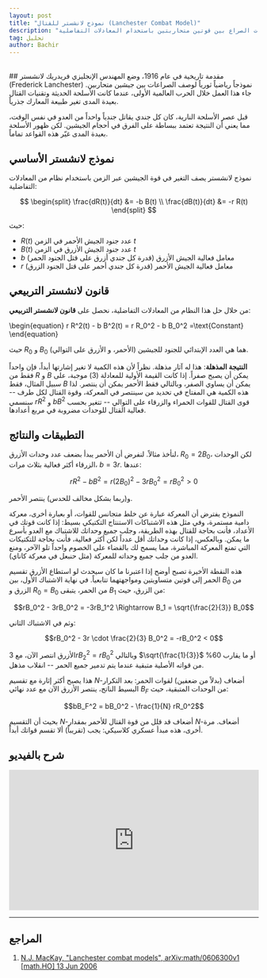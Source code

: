 ```yaml
---
layout: post
title: "نموذج لانشستر للقتال (Lanchester Combat Model)"
description: "نموذج رياضي لوصف ديناميكيات الصراع بين قوتين متحاربتين باستخدام المعادلات التفاضلية"
tag: تحليل
author: Bachir
---
```

<br>
## مقدمة تاريخية
في عام 1916، وضع المهندس الإنجليزي فريدريك لانشستر (Frederick Lanchester) نموذجاً رياضياً ثورياً لوصف الصراعات بين جيشين متحاربين. جاء هذا العمل خلال الحرب العالمية الأولى، عندما كانت الأسلحة الحديثة وتقنيات القتال بعيدة المدى تغير طبيعة المعارك جذرياً.

قبل عصر الأسلحة النارية، كان كل جندي يقاتل جندياً واحداً من العدو في نفس الوقت، مما يعني أن النتيجة تعتمد ببساطة على الفرق في أحجام الجيشين. لكن ظهور الأسلحة بعيدة المدى غيّر هذه القواعد تماماً.

## نموذج لانشستر الأساسي
نموذج لانشستر يصف التغير في قوة الجيشين عبر الزمن باستخدام نظام من المعادلات التفاضلية:

$$
\begin{split}
\frac{dR(t)}{dt} &= -b B(t) \\
\frac{dB(t)}{dt} &= -r R(t)
\end{split}
$$

حيث:
- $R(t)$ عدد جنود الجيش الأحمر في الزمن $t$
- $B(t)$ عدد جنود الجيش الأزرق في الزمن $t$  
- $b$ معامل فعالية الجيش الأزرق (قدرة كل جندي أزرق على قتل الجنود الحمر)
- $r$ معامل فعالية الجيش الأحمر (قدرة كل جندي أحمر على قتل الجنود الزرق)

## قانون لانشستر التربيعي
من خلال حل هذا النظام من المعادلات التفاضلية، نحصل على **قانون لانشستر التربيعي**:

\begin{equation}
r R^2(t) - b B^2(t) = r R_0^2 - b B_0^2 =\text{Constant}
\end{equation}

حيث $R_0$ و $B_0$ هما هي العدد الإبتدائي للجنود للجيشين (الأحمر، و الأزرق على التوالي).

**النتيجة المذهلة**: هذا له آثار مذهلة. نظراً لأن هذه الكمية لا تغير إشارتها أبداً، فإن واحداً فقط من $R$ و $B$ يمكن أن يصبح صفراً. إذا كانت القيمة الأولية للمعادلة (3) موجبة، على سبيل المثال، فقط $B$ يمكن أن يساوي الصفر، وبالتالي فقط الأحمر يمكن أن ينتصر. لذا هذه الكمية هي المفتاح في تحديد من سينتصر في المعركة، وقوة القتال لكل طرف -- سنسمي $rR^2$ و $bB^2$ قوى القتال للقوات الحمراء والزرقاء على التوالي -- تتغير بحسب فعالية القتال للوحدات مضروبة في مربع أعدادها.


## التطبيقات والنتائج


لنأخذ مثالاً. لنفرض أن الأحمر يبدأ بضعف عدد وحدات الأزرق، $R_0 = 2B_0$، لكن الوحدات الزرقاء أكثر فعالية بثلاث مرات، $b = 3r$. عندها:

$$rR^2 - bB^2 = r(2B_0)^2 - 3rB_0^2 = rB_0^2 > 0$$

و(ربما بشكل مخالف للحدس) ينتصر الأحمر.

النموذج يفترض أن المعركة عبارة عن خلط متجانس للقوات، أو بعبارة أخرى، معركة دامية مستمرة، وفي مثل هذه الاشتباكات الاستنتاج التكتيكي بسيط: إذا كانت قوتك في الأعداد، فأنت بحاجة للقتال بهذه الطريقة، وجلب جميع وحداتك للاشتباك مع العدو بأسرع ما يمكن. وبالعكس، إذا كانت وحداتك أقل عدداً لكن أكثر فعالية، فأنت بحاجة للتكتيكات التي تمنع المعركة المباشرة، مما يسمح لك بالقضاء على الخصوم واحداً تلو الآخر، ومنع العدو من جلب جميع وحداته للمعركة (مثل حنبعل في معركة كاناي).

هذه النقطة الأخيرة تصبح أوضح إذا اعتبرنا ما كان سيحدث لو استطاع الأزرق تقسيم الحمر إلى قوتين متساويتين ومواجهتهما تتابعياً. في نهاية الاشتباك الأول، بين $B_0$ من الزرق و $R_0 = B_0$ من الحمر، يتبقى $B_1$ من الزرق، حيث:

$$rB_0^2 - 3rB_0^2 = -3rB_1^2 \Rightarrow B_1 = \sqrt{\frac{2}{3}} B_0$$

وثم في الاشتباك الثاني:

$$rB_0^2 - 3r \cdot \frac{2}{3} B_0^2 = -rB_0^2 < 0$$

الأزرق انتصر الآن، مع $3rB_2^2 = rB_0^2$ وبالتالي $\sqrt{\frac{1}{3}}$ أو ما يقارب 60% من قواته الأصلية متبقية عندما يتم تدمير جميع الحمر -- انقلاب مذهل.

هذا يصبح أكثر إثارة مع تقسيم $N$-أضعاف (بدلاً من ضعفين) لقوات الحمر: بعد التكرار البسيط الناتج، ينتصر الأزرق الآن مع عدد نهائي $B_F$ من الوحدات المتبقية، حيث:

$$bB_F^2 = bB_0^2 - \frac{1}{N} rR_0^2$$

بحيث أن التقسيم $N$-أضعاف قد قلل من قوة القتال للأحمر بمقدار $N$-أضعاف. مرة أخرى، هذه مبدأ عسكري كلاسيكي: يجب (تقريباً) ألا تقسم قواتك أبداً.


## شرح بالفيديو
<div style="position: relative; padding-bottom: 56.25%; height: 0; overflow: hidden; max-width: 100%; height: auto;">
  <iframe 
    src="https://www.youtube.com/embed/Bc0GJlbBl3o?si=B-V20lHIi12EB4mh" 
    title="YouTube video player"
    style="position: absolute; top: 0; left: 0; width: 100%; height: 100%; border: 0;"
    allow="accelerometer; autoplay; clipboard-write; encrypted-media; gyroscope; picture-in-picture; web-share" 
    referrerpolicy="strict-origin-when-cross-origin" 
    allowfullscreen>
  </iframe>
</div>

---
## المراجع
1. [N.J. MacKay, "Lanchester combat models", arXiv:math/0606300v1 [math.HO] 13 Jun 2006](https://arxiv.org/pdf/math/0606300.pdf)


<div id="comments">
  <script src="https://utteranc.es/client.js"
          repo="bachirmath/bachirmath.github.io"
          issue-term="pathname"
          theme="github-dark-orange"
          crossorigin="anonymous"
          async>
  </script>
</div>
